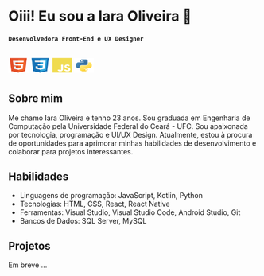 # Oiii! Eu sou a Iara Oliveira 👋
**`Desenvolvedora Front-End e UX Designer`**
<div style="display: inline_block"><br>
  <img align="center" alt="Joao-Ts" height="30" width="40" src="https://raw.githubusercontent.com/devicons/devicon/master/icons/html5/html5-original.svg">
  <img align="center" alt="Joao-CSS" height="30" width="40" src="https://raw.githubusercontent.com/devicons/devicon/master/icons/css3/css3-original.svg">
  <img align="center" alt="Joao-Js" height="30" width="40" src="https://raw.githubusercontent.com/devicons/devicon/master/icons/javascript/javascript-plain.svg">
  <img align="center" alt="Joao-Python" height="30" width="40" src="https://raw.githubusercontent.com/devicons/devicon/master/icons/python/python-original.svg">
  
</div>

#

## Sobre mim

Me chamo Iara Oliveira e tenho 23 anos. Sou graduada em Engenharia de Computação pela Universidade Federal do Ceará - UFC. Sou apaixonada por tecnologia, programação e UI/UX Design. Atualmente, estou à procura de oportunidades para aprimorar minhas habilidades de desenvolvimento e colaborar para projetos interessantes.

## Habilidades

- Linguagens de programação: JavaScript, Kotlin, Python
- Tecnologias: HTML, CSS, React, React Native
- Ferramentas: Visual Studio, Visual Studio Code, Android Studio, Git
- Bancos de Dados: SQL Server, MySQL

## Projetos

Em breve ...
<!--

Here are some ideas to get you started:

- 🔭 I’m currently working on ...
- 🌱 I’m currently learning ...
- 👯 I’m looking to collaborate on ...
- 🤔 I’m looking for help with ...
- 💬 Ask me about ...
- 📫 How to reach me: ...
- 😄 Pronouns: ...
- ⚡ Fun fact: ...
-->
